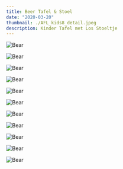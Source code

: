 ```yaml
---
title: Beer Tafel & Stoel
date: "2020-03-20"
thumbnail: ./AFL_kids8_detail.jpeg
description: Kinder Tafel met Los Stoeltje
---
```

<div class="kg-card kg-image-card kg-width-wide">

![Bear](./AFL_kids9.jpeg)

</div>

<div class="kg-card kg-image-card kg-width-wide">

![Bear](./AFL_kids10_detail_01.jpeg)

</div>
<div class="kg-card kg-image-card kg-width-wide">

![Bear](./AFL_kids2.jpeg)

</div>
<div class="kg-card kg-image-card kg-width-wide">

![Bear](./AFL_kids3.jpeg)

</div>

<div class="kg-card kg-image-card kg-width-wide">

![Bear](./AFL_kids11.jpeg)

</div>
<div class="kg-card kg-image-card kg-width-wide">

![Bear](./AFL_kids12.jpeg)

</div>
<div class="kg-card kg-image-card kg-width-wide">

![Bear](./AFL_kids13.jpeg)

</div>
<div class="kg-card kg-image-card kg-width-wide">

![Bear](./AFL_kids_fixed_seat_1.jpeg)

</div>

<div class="kg-card kg-image-card kg-width-wide">

![Bear](./AFL_kids_fixed_seat_2.jpeg)

</div>

<div class="kg-card kg-image-card kg-width-wide">

![Bear](./AFL_kids10.jpeg)

</div>

<div class="kg-card kg-image-card kg-width-wide">

![Bear](./AFL_kids8.jpeg)

</div>
